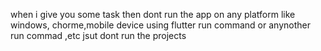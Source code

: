 when i give you some task then dont run the app on any platform like windows, chorme,mobile device using flutter run command or anynother run commad ,etc jsut dont run the projects
